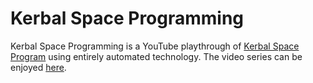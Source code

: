 Kerbal Space Programming
========================

Kerbal Space Programming is a YouTube playthrough of [Kerbal Space
Program](https://kerbalspaceprogram.com) using entirely automated technology.
The video series can be enjoyed
[here](https://www.youtube.com/watch?v=fNlAME5eU3o&list=PLb6UbFXBdbCrvdXVgY_3jp5swtvW24fYv).
